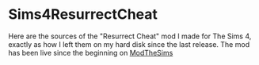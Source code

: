# Sims4ResurrectCheat
Here are the sources of the "Resurrect Cheat" mod I made for The Sims 4, exactly as how I left them on my hard disk since the last release. The mod has been live since the beginning on 
[ModTheSims](http://modthesims.info/d/544474/resurrect-cheat-easily-resurrect-your-sims.html)
